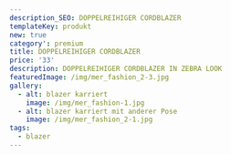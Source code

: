 ```yaml
---
description_SEO: DOPPELREIHIGER CORDBLAZER
templateKey: produkt
new: true
category': premium
title: DOPPELREIHIGER CORDBLAZER
price: '33'
description: DOPPELREIHIGER CORDBLAZER IN ZEBRA LOOK
featuredImage: /img/mer_fashion_2-3.jpg
gallery:
  - alt: blazer karriert
    image: /img/mer_fashion-1.jpg
  - alt: blazer karriert mit anderer Pose
    image: /img/mer_fashion_2-1.jpg
tags:
  - blazer
---
```


